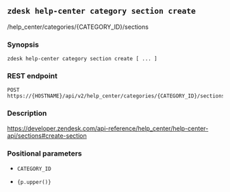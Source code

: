 ## `zdesk help-center category section create`

/help_center/categories/{CATEGORY_ID}/sections

### Synopsis

    zdesk help-center category section create [ ... ]

### REST endpoint

    POST https://{HOSTNAME}/api/v2/help_center/categories/{CATEGORY_ID}/sections

### Description

https://developer.zendesk.com/api-reference/help_center/help-center-api/sections#create-section

### Positional parameters

* `CATEGORY_ID`

* `{p.upper()}`

